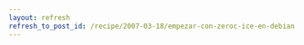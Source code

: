```yaml
---
layout: refresh
refresh_to_post_id: /recipe/2007-03-18/empezar-con-zeroc-ice-en-debian.html
---
```

